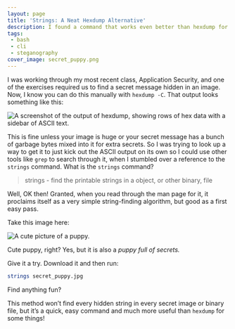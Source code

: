 ```yaml
---
layout: page
title: 'Strings: A Neat Hexdump Alternative'
description: I found a command that works even better than hexdump for some tasks!
tags:
 - bash
 - cli
 - steganography
cover_image: secret_puppy.png
---
```


I was working through my most recent class, Application Security, and one of the exercises required us to find a secret message hidden in an image.  Now, I know you can do this manually with `hexdump -C`.  That output looks something like this:

![A screenshot of the output of hexdump, showing rows of hex data with a sidebar of ASCII text.](/img/hexdump-output.png)

This is fine unless your image is huge or your secret message has a bunch of garbage bytes mixed into it for extra secrets.  So I was trying to look up a way to get it to just kick out the ASCII output on its own so I could use other tools like `grep` to search through it, when I stumbled over a reference to the `strings` command.  What is the `strings` command?

> strings - find the printable strings in a object, or other binary, file

Well, OK then!  Granted, when you read through the man page for it, it proclaims itself as a very simple string-finding algorithm, but good as a first easy pass.

Take this image here:

![A cute picture of a puppy.](/img/secret_puppy.png)

Cute puppy, right?  Yes, but it is also a *puppy full of secrets.*

Give it a try.  Download it and then run:

```bash
strings secret_puppy.jpg
```

Find anything fun?

This method won’t find every hidden string in every secret image or binary file, but it’s a quick, easy command and much more useful than `hexdump` for some things!
